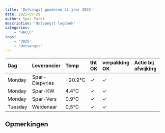 ```yaml
---
title: 'Ontvangst goederen 31 jaar 2025'
date: 2025-07-29
author: Spar Pater
description: 'Ontvangst logboek'
categories:
    - 'HACCP'
tags:
    - '2025'
    - 'Ontvangst'
---
```

| Dag | Leverancier | Temp | tht OK | verpakking OK | Actie bij afwijking | Controle door |
|:---|:---|:---|:---|:---|:---|:---|
| Monday | Spar-Diepvries | -20.9°C | &check; | &check; | | DPater |
| Monday | Spar-KW | 4.4°C | &check; | &check; | | DPater |
| Monday | Spar-Vers | 0.9°C | &check; | &check; | | DPater |
| Tuesday | Weidenaar | 0.5°C | &check; | &check; | | DPater |

## Opmerkingen


